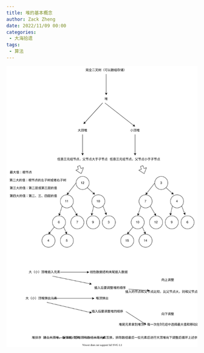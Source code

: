 ```yaml
---
title: 堆的基本概念
author: Zack Zheng
date: 2022/11/09 00:00
categories:
 - 大海拾遗
tags:
 - 算法
---
```



![堆的基本概念](/svgs/堆的基本概念.svg)
